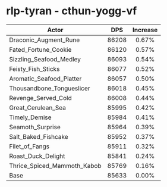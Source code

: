 # rlp-tyran - cthun-yogg-vf
| Actor | DPS | Increase |
|---|:---:|:---:|
|Draconic_Augment_Rune|86208|0.67%|
|Fated_Fortune_Cookie|86120|0.57%|
|Sizzling_Seafood_Medley|86093|0.54%|
|Feisty_Fish_Sticks|86077|0.52%|
|Aromatic_Seafood_Platter|86057|0.50%|
|Thousandbone_Tongueslicer|86018|0.45%|
|Revenge_Served_Cold|86008|0.44%|
|Great_Cerulean_Sea|85995|0.42%|
|Timely_Demise|85984|0.41%|
|Seamoth_Surprise|85964|0.39%|
|Salt_Baked_Fishcake|85952|0.37%|
|Filet_of_Fangs|85911|0.32%|
|Roast_Duck_Delight|85841|0.24%|
|Thrice_Spiced_Mammoth_Kabob|85769|0.16%|
|Base|85633|0.00%|
